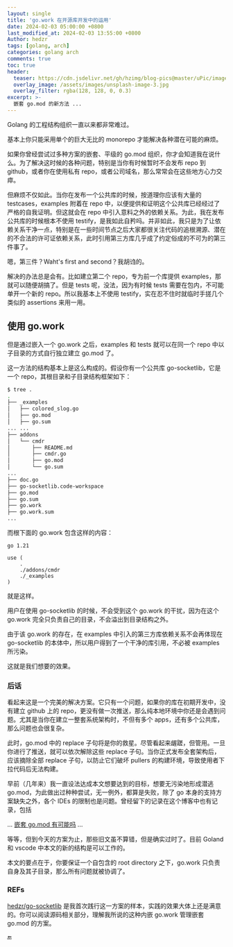 ```yaml
---
layout: single
title: 'go.work 在开源库开发中的运用'
date: 2024-02-03 05:00:00 +0800
last_modified_at: 2024-02-03 13:55:00 +0800
Author: hedzr
tags: [golang, arch]
categories: golang arch
comments: true
toc: true
header:
  teaser: https://cdn.jsdelivr.net/gh/hzimg/blog-pics@master/uPic/image-20220202111728058.png
  overlay_image: /assets/images/unsplash-image-3.jpg
  overlay_filter: rgba(128, 128, 0, 0.3)
excerpt: >-
  嵌套 go.mod 的新方法 ...
---
```




Golang 的工程结构组织一直以来都非常难过。

基本上你只能采用单个的巨大无比的 monorepo 才能解决各种潜在可能的麻烦。

如果你曾经尝试过多种方案的嵌套、平级的 go.mod 组织，你才会知道我在说什么。为了解决这时候的各种问题，特别是当你有时候暂时不会发布 repo 到 github，或者你在使用私有 repo，或者公司域名，那么常常会在这些地方心力交瘁。

但麻烦不仅如此。当你在发布一个公共库的时候，按道理你应该有大量的 testcases，examples 附着在 repo 中，以便提供和证明这个公共库已经经过了严格的自我证明。但这就会在 repo 中引入意料之外的依赖关系。为此，我在发布公共库的时候根本不使用 testify，是我如此自矜吗。并非如此，我只是为了让依赖关系干净一点，特别是在一些时间节点之后大家都很关注代码的追根溯源、潜在的不合法的许可证依赖关系，此时引用第三方库几乎成了约定俗成的不可为的第三件事了。

嗯，第三件？Waht's first and second？我胡诌的。

解决的办法总是会有。比如建立第二个 repo，专为前一个库提供 examples，那就可以随便胡搞了。但是 tests 呢，没法，因为有时候 tests 需要在包内，不可能单开一个新的 repo。所以我基本上不使用 testify，实在忍不住时就临时手搓几个类似的 assertions 来用一用。

## 使用 go.work

但是通过嵌入一个 go.work 之后，examples 和 tests 就可以在同一个 repo 中以子目录的方式自行独立建立 go.mod 了。

这一方法的结构基本上是这么构成的。假设你有一个公共库 go-socketlib，它是一个 repo，其根目录和子目录结构框架如下：

```bash
$ tree .
.
├── _examples
│   ├── colored_slog.go
│   ├── go.mod
│   ├── go.sum
... ...
├── addons
│   └── cmdr
│       ├── README.md
│       ├── cmdr.go
│       ├── go.mod
│       └── go.sum
...
├── doc.go
├── go-socketlib.code-workspace
├── go.mod
├── go.sum
├── go.work
├── go.work.sum
...
```

而根下面的 go.work 包含这样的内容：

```go.work
go 1.21

use (
	.
	./addons/cmdr
	./_examples
)
```

就是这样。

用户在使用 go-socketlib 的时候，不会受到这个 go.work 的干扰，因为在这个 go.work 完全只负责自己的目录，不会溢出到目录结构之外。

由于该 go.work 的存在，在 examples 中引入的第三方库依赖关系不会再体现在 go-socketlib 的本体中，所以用户得到了一个干净的库引用，不必被 examples 所污染。

这就是我们想要的效果。



### 后话

看起来这是一个完美的解决方案。它只有一个问题，如果你的库在初期开发中，没有建立 github 上的 repo，更没有做一次推送，那么纯本地环境中你还是会遇到问题。尤其是当你在建立一整套系统架构时，不但有多个 apps，还有多个公共库，那么问题也会很复杂。

此时，go.mod 中的 replace 子句将是你的救星。尽管看起来龌蹉，但管用。一旦你进行了推送，就可以依次解除这些 replace 子句。当你正式发布全套架构后，应该摘除全部 replace 子句，以防止它们破坏 pullers 的构建环境，导致使用者下拉代码后无法构建。

早前（几年来）我一直设法达成本文想要达到的目标，想要无污染地形成潜逃 go.mod，为此做出过种种尝试，无一例外，都算是失败，除了 go 本身的支持方案缺失之外，各个 IDEs 的限制也是问题。曾经留下的记录在这个博客中也有记录，包括

... [嵌套 go.mod 有可能吗](https://hedzr.com/golang/nested-go-modules-is-it-possible) ...

等等，但到今天的方案为止，那些旧文虽不算错，但是确实过时了。目前 Goland 和 vscode 中本文的新的结构是可以工作的。

本文的要点在于，你要保证一个自包含的 root directory 之下，go.work 只负责自身及其子目录，那么所有问题就被协调了。

### REFs

[hedzr/go-socketlib](https://github.com/hedzr/go-socketlib) 是我首次践行这一方案的样本，实践的效果大体上还是满意的。你可以阅读源码相关部分，理解我所说的这种内嵌 go.work 管理嵌套 go.mod 的方案。





🔚
